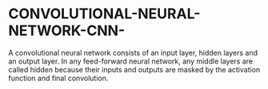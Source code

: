 # CONVOLUTIONAL-NEURAL-NETWORK-CNN-
A convolutional neural network consists of an input layer, hidden layers and an output layer. In any feed-forward neural network, any middle layers are called hidden because their inputs and outputs are masked by the activation function and final convolution.
